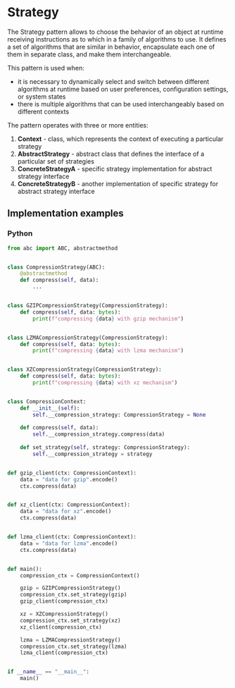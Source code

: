 # Strategy

The Strategy pattern allows to choose the behavior of an object at runtime receiving instructions as to which in a family of algorithms to use. It defines a set of algorithms that are similar in behavior, encapsulate each one of them in separate class, and make them interchangeable.

This pattern is used when:
- it is necessary to dynamically select and switch between different algorithms at runtime based on user preferences, configuration settings, or system states
- there is multiple algorithms that can be used interchangeably based on different contexts 

The pattern operates with three or more entities:
1. **Context** - class, which represents the context of executing a particular strategy
0. **AbstractStrategy** - abstract class that defines the interface of a particular set of strategies
0. **ConcreteStrategyA** - specific strategy implementation for abstract strategy interface
0. **ConcreteStrategyB** - another implementation of specific strategy for abstract strategy interface

## Implementation examples

### Python

```python
from abc import ABC, abstractmethod


class CompressionStrategy(ABC):
    @abstractmethod
    def compress(self, data):
        ...


class GZIPCompressionStrategy(CompressionStrategy):
    def compress(self, data: bytes):
        print(f"compressing {data} with gzip mechanism")


class LZMACompressionStrategy(CompressionStrategy):
    def compress(self, data: bytes):
        print(f"compressing {data} with lzma mechanism")


class XZCompressionStrategy(CompressionStrategy):
    def compress(self, data: bytes):
        print(f"compressing {data} with xz mechanism")


class CompressionContext:
    def __init__(self):
        self.__compression_strategy: CompressionStrategy = None
    
    def compress(self, data):
        self.__compression_strategy.compress(data)
    
    def set_strategy(self, strategy: CompressionStrategy):
        self.__compression_strategy = strategy


def gzip_client(ctx: CompressionContext):
    data = "data for gzip".encode()
    ctx.compress(data)


def xz_client(ctx: CompressionContext):
    data = "data for xz".encode()
    ctx.compress(data)


def lzma_client(ctx: CompressionContext):
    data = "data for lzma".encode()
    ctx.compress(data)


def main():
    compression_ctx = CompressionContext()

    gzip = GZIPCompressionStrategy()
    compression_ctx.set_strategy(gzip)
    gzip_client(compression_ctx)

    xz = XZCompressionStrategy()
    compression_ctx.set_strategy(xz)
    xz_client(compression_ctx)

    lzma = LZMACompressionStrategy()
    compression_ctx.set_strategy(lzma)
    lzma_client(compression_ctx)


if __name__ == "__main__":
    main()
```
